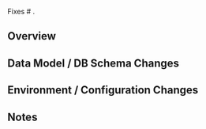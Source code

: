 Fixes # .

## Overview

## Data Model / DB Schema Changes

## Environment / Configuration Changes

## Notes
